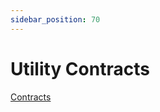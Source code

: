 ```yaml
---
sidebar_position: 70
---
```


# Utility Contracts

[Contracts](/docs/Build/DeveloperResources/Contracts.md)